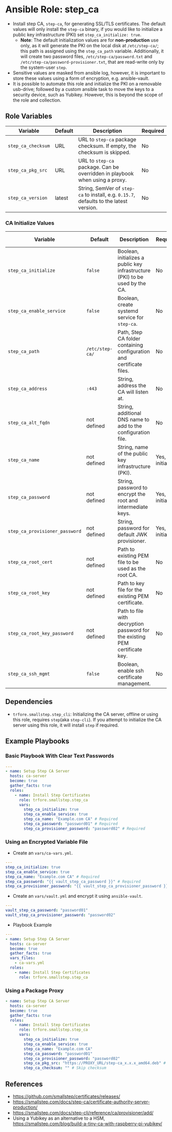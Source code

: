 # Ansible Role: step_ca

- Install step CA, `step-ca`, for generating SSL/TLS certificates. The default values will only install the `step-ca` binary, if you would like to initialize a public key infrastructure (PKI) set `step_ca_initialize: true`.
  - **Note**: The default initialization values are for **non-production** use only, as it will generate the PKI on the local disk at `/etc/step-ca/`; this path is assigned using the `step_ca_path` variable. Additionally, it will create two password files, `/etc/step-ca/password.txt` and `/etc/step-ca/password-provisioner.txt`, that are read-write only by the system-user `step`.
- Sensitive values are masked from ansible log, however, it is important to store these values using a form of encryption, e.g. ansible-vault.
- It is possible to automate this role and initialize the PKI on a removable usb-drive; followed by a custom ansible task to move the keys to a security device, such as Yubikey. However, this is beyond the scope of the role and collection.

## Role Variables

| Variable           | Default | Description                                                                            | Required |
| ------------------ | ------- | -------------------------------------------------------------------------------------- | -------- |
| `step_ca_checksum` | URL     | URL to `step-ca` package checksum. If empty, the checksum is skipped.                  | No       |
| `step_ca_pkg_src`  | URL     | URL to `step-ca` package. Can be overridden in playbook when using a proxy.            | No       |
| `step_ca_version`  | latest  | String, SemVer of `step-ca` to install, e.g. `0.15.7`, defaults to the latest version. | No       |

### CA Initialize Values

| Variable                       | Default         | Description                                                                  | Required            | In-line Var Equivalent        |
| ------------------------------ | --------------- | ---------------------------------------------------------------------------- | ------------------- | ----------------------------- |
| `step_ca_initialize`           | `false`         | Boolean, initializes a public key infrastructure (PKI) to be used by the CA. | No                  |                               |
| `step_ca_enable_service`       | `false`         | Boolean, create systemd service for `step-ca`.                               | No                  |                               |
| `step_ca_path`                 | `/etc/step-ca/` | Path, Step CA folder containing configuration and certificate files.         | No                  |                               |
| `step_ca_address`              | `:443`          | String, address the CA will listen at.                                       | No                  | `--address`                   |
| `step_ca_alt_fqdn`             | not defined     | String, additional DNS name to add to the configuration file.                | No                  | `--dns`                       |
| `step_ca_name`                 | not defined     | String, name of the public key infrastructure (PKI).                         | Yes, if initialized | `--name`                      |
| `step_ca_password`             | not defined     | String, password to encrypt the root and intermediate keys.                  | Yes, if initialized | `--password-file`             |
| `step_ca_provisioner_password` | not defined     | String, password for default JWK provisioner.                                | Yes, if initialized | `--provisioner-password-file` |
| `step_ca_root_cert`            | not defined     | Path to existing PEM file to be used as the root CA.                         | No                  | `--root`                      |
| `step_ca_root_key`             | not defined     | Path to key file for the existing PEM certificate.                           | No                  | `--key`                       |
| `step_ca_root_key_password`    | not defined     | Path to file with decryption password for the existing PEM certificate key.  | No                  | `--key-password-file`         |
| `step_ca_ssh_mgmt`             | `false`         | Boolean, enable ssh certificate management.                                  | No                  | `--ssh`                       |

## Dependencies

- `trfore.smallstep.step_cli`: Initializing the CA server, offline or using this role, requires `step`(aka `step-cli`). If you attempt to initialize the CA server using this role, it will install `step` if required.

## Example Playbooks

### Basic Playbook With Clear Text Passwords

```yaml
---
- name: Setup Step CA Server
  hosts: ca-server
  become: true
  gather_facts: true
  roles:
    - name: Install Step Certificates
      role: trfore.smallstep.step_ca
      vars:
        step_ca_initialize: true
        step_ca_enable_service: true
        step_ca_name: "Example.com CA" # Required
        step_ca_password: "password01" # Required
        step_ca_provisioner_password: "password02" # Required
```

### Using an Encrypted Variable File

- Create an `vars/ca-vars.yml`.

```yaml
---
step_ca_initialize: true
step_ca_enable_service: true
step_ca_name: "Example.com CA" # Required
step_ca_password: "{{ vault_step_ca_password }}" # Required
step_ca_provisioner_password: "{{ vault_step_ca_provisioner_password }}" # Required
```

- Create an `vars/vault.yml` and encrypt it using `ansible-vault`.

```yaml
---
vault_step_ca_password: "password01"
vault_step_ca_provisioner_password: "password02"
```

- Playbook Example

```yaml
---
- name: Setup Step CA Server
  hosts: ca-server
  become: true
  gather_facts: true
  vars_files:
    - ca-vars.yml
  roles:
    - name: Install Step Certificates
      role: trfore.smallstep.step_ca
```

### Using a Package Proxy

```yaml
- name: Setup Step CA Server
  hosts: ca-server
  become: true
  gather_facts: true
  roles:
    - name: Install Step Certificates
      role: trfore.smallstep.step_ca
      vars:
        step_ca_initialize: true
        step_ca_enable_service: true
        step_ca_name: "Example.com CA"
        step_ca_password: "password01"
        step_ca_provisioner_password: "password02"
        step_ca_pkg_src: "https://PROXY_URL/step-ca_x.x.x_amd64.deb" # Proxy URL
        step_ca_checksum: "" # Skip checksum
```

## References

- https://github.com/smallstep/certificates/releases/
- https://smallstep.com/docs/step-ca/certificate-authority-server-production/
- https://smallstep.com/docs/step-cli/reference/ca/provisioner/add/
- Using a Yubikey as an alternative to a HSM, https://smallstep.com/blog/build-a-tiny-ca-with-raspberry-pi-yubikey/
